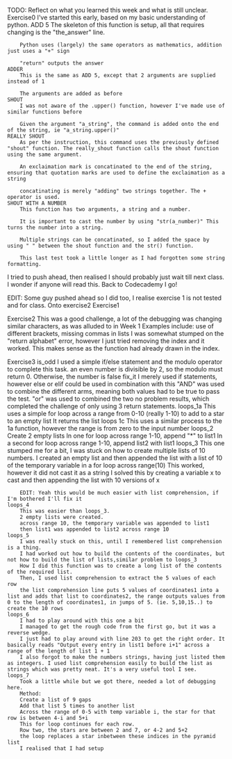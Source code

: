 TODO: Reflect on what you learned this week and what is still unclear.
Exercise0
    I've started this early, based on my basic understanding of python.
    ADD 5
        The skeleton of this function is setup, all that requires changing is the "the_answer" line.
        
        Python uses (largely) the same operators as mathematics, addition just uses a "+" sign
        
        "return" outputs the answer
    ADDER
        This is the same as ADD 5, except that 2 arguments are supplied instead of 1

        The arguments are added as before
    SHOUT
        I was not aware of the .upper() function, however I've made use of similar functions before

        Given the argument "a_string", the command is added onto the end of the string, ie "a_string.upper()"
    REALLY SHOUT
        As per the instruction, this command uses the previously defined "shout" function. The really_shout function calls the shout function using the same argument.

        An exclaimation mark is concatinated to the end of the string, ensuring that quotation marks are used to define the exclaimation as a string

        concatinating is merely "adding" two strings together. The + operator is used.
    SHOUT WITH A NUMBER
        This function has two arguments, a string and a number. 

        It is important to cast the number by using "str(a_number)" This turns the number into a string.

        Multiple strings can be concatinated, so I added the space by using " " between the shout function and the str() function.

        This last test took a little longer as I had forgotten some string formatting.

I tried to push ahead, then realised I should probably just wait till next class. I wonder if anyone will read this. Back to Codecademy I go!

EDIT: Some guy pushed ahead so I did too, I realise exercise 1 is not tested and for class. Onto exercise2
Exercise1



Exercise2
    This was a good challenge, a lot of the debugging was changing similar characters, as was alluded to in Week 1
    Examples include: use of different brackets, missing commas in lists
    I was somewhat stumped on the "return alphabet" error, however I just tried removing the index and it worked. This makes sense as the function had already drawn in the index.

Exercise3
    is_odd
        I used a simple if/else statement and the modulo operator to complete this task.
        an even number is divisible by 2, so the modulo must return 0.
        Otherwise, the number is false
    fix_it
        I merely used if statements, however else or elif could be used in combination with this
        "AND" was used to combine the different arms, meaning both values had to be true to pass the test. 
        "or" was used to combined the two no problem results, which completed the challenge of only using 3 return statements.
    loops_1a
        This uses a simple for loop across a range from 0-10 (really 1-10) to add to a star to an empty list
        It returns the list
    loops 1c
        This uses a similar process to the 1a function, however the range is from zero to the input number
    loops_2
        Create 2 empty lists
        In one for loop across range 1-10, append "*" to list1
        In a second for loop across range 1-10, append list2 with list1
    loops_3
        This one stumped me for a bit, I was stuck on how to create multiple lists of 10 numbers.
        I created an empty list and then appended the list with a list of 10 of the temporary variable in a for loop across range(10)
        This worked, however it did not cast it as a string
        I solved this by creating a variable x to cast and then appending the list with 10 versions of x

        EDIT: Yeah this would be much easier with list comprehension, if I'm bothered I'll fix it
    loops_4
        This was easier than loops_3.
        2 empty lists were created.
        across range 10, the temporary variable was appended to list1
        then list1 was appended to list2 across range 10
    loops_5
        I was really stuck on this, until I remembered list comprehension is a thing.
        I had worked out how to build the contents of the coordinates, but not how to build the list of lists,similar problem to loops_3
        How I did this function was to create a long list of the contents of the required list.
        Then, I used list comprehension to extract the 5 values of each row
        the list comprehension line puts 5 values of coordinates1 into a list and adds that list to coordinates2, the range outputs values from 0 to the length of coordinates1, in jumps of 5. (ie. 5,10,15..) to create the 10 rows
    loops_6
        I had to play around with this one a bit
        I managed to get the rough code from the first go, but it was a reverse wedge.
        I just had to play around with line 203 to get the right order. It basically reads "Output every entry in list1 before i+1" across a range of the length of list 1 + 1
        I also forgot to make the numbers strings, having just listed them as integers. I used list comprehension easily to build the list as strings which was pretty neat. It's a very useful tool I see.
    loops_7
        Took a little while but we got there, needed a lot of debugging here.
        Method:
        Create a list of 9 gaps
        Add that list 5 times to another list
        Across the range of 0-5 with temp variable i, the star for that row is between 4-i and 5+i
        This for loop continues for each row.
        Row two, the stars are between 2 and 7, or 4-2 and 5+2
        the loop replaces a star inbetween these indices in the pyramid list
        I realised that I had setup 
